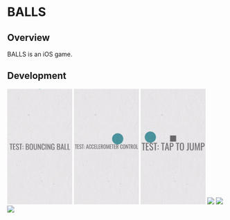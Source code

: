 # BALLS

## Overview
BALLS is an iOS game.

## Development
<img src="Documentation/BALLS_test_1.gif" width="150"> <img src="Documentation/BALLS_test_2.gif" width="150"> <img src="Documentation/BALLS_test_3.gif" width="150"> <img src="Documentation/BALLS_test_4.gif" width="150"> <img src="Documentation/BALLS_test_5.gif" width="150"> <img src="Documentation/BALLS_test_6.gif" width="150">

